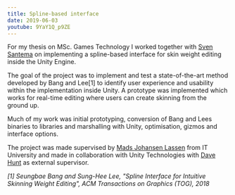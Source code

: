 ```yaml
---
title: Spline-based interface
date: 2019-06-03
youtube: 9YaY1Q_p9ZE
---
```

For my thesis on MSc. Games Technology I worked together with [Sven Santema](http://sven.whalefall.nl/) on implementing a spline-based interface for skin weight editing inside the Unity Engine.

The goal of the project was to implement and test a state-of-the-art method developed by Bang and Lee[1] to identify user experience and usability within the implementation inside Unity. A prototype was implemented which works for real-time editing where users can create skinning from the ground up.

Much of my work was initial prototyping, conversion of Bang and Lees binaries to libraries and marshalling with Unity, optimisation, gizmos and interface options. 

The project was made supervised by [Mads Johansen Lassen](https://game.itu.dk/members/mads-johansen-lassen/) from IT University and made in collaboration with Unity Technologies with [Dave Hunt](https://www.linkedin.com/in/anatomecha/) as external supervisor.

*[1] Seungbae Bang and Sung-Hee Lee, "Spline Interface for Intuitive Skinning Weight Editing", ACM Transactions on Graphics (TOG), 2018*